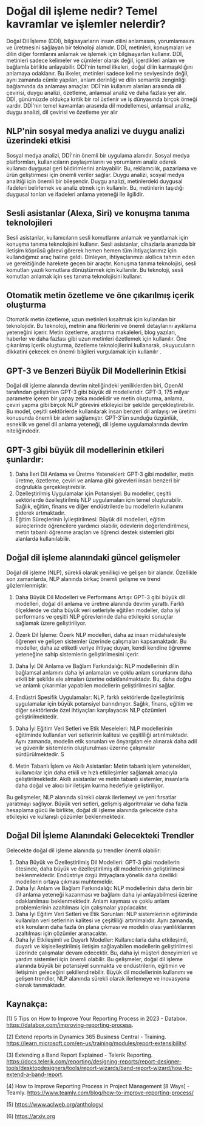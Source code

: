 # Doğal dil işleme nedir? Temel kavramlar ve işlemler nelerdir?
Doğal Dil İşleme (DDİ), bilgisayarların insan dilini anlamasını, yorumlamasını ve
üretmesini sağlayan bir teknoloji alanıdır. DDİ, metinleri, konuşmaları ve dilin
diğer formlarını anlamak ve işlemek için bilgisayarları kullanır. DDİ, metinleri
sadece kelimeler ve cümleler olarak değil, içerdikleri anlam ve bağlamla birlikte
anlayabilir. DDİ'nin temel ilkeleri, doğal dilin karmaşıklığını anlamaya odaklanır.
Bu ilkeler, metinleri sadece kelime seviyesinde değil, aynı zamanda cümle yapıları,
anlam derinliği ve dilin semantik zenginliği bağlamında da anlamayı amaçlar.
DDİ'nin kullanım alanları arasında dil çevirisi, duygu analizi, özetleme, anlamsal
analiz ve daha fazlası yer alır. DDİ, günümüzde oldukça kritik bir rol üstlenir ve iş
dünyasında birçok örneği vardır. DDİ'nin temel kavramları arasında dil
modellemesi, anlamsal analiz, duygu analizi, dil çevirisi ve özetleme yer alır

## NLP'nin sosyal medya analizi ve duygu analizi üzerindeki etkisi

Sosyal medya analizi, DDİ'nin önemli bir uygulama alanıdır. Sosyal medya
platformları, kullanıcıların paylaşımlarını ve yorumlarını analiz ederek kullanıcı
duygusal geri bildirimlerini anlayabilir. Bu, reklamcılık, pazarlama ve ürün
geliştirmesi için önemli veriler sağlar. Duygu analizi, sosyal medya analitiği için
önemli bir bileşendir. Duygu analizi, metinlerdeki duygusal ifadeleri belirlemek ve
analiz etmek için kullanılır. Bu, metinlerin taşıdığı duygusal tonları ve ifadeleri
anlama yeteneği ile ilgilidir.


## Sesli asistanlar (Alexa, Siri) ve konuşma tanıma teknolojileri

Sesli asistanlar, kullanıcıların sesli komutlarını anlamak ve yanıtlamak için
konuşma tanıma teknolojisini kullanır. Sesli asistanlar, cihazlarla aranızda bir
iletişim köprüsü görevi görerek hemen hemen tüm ihtiyaçlarımız için kullandığımız
araç haline geldi. Dinleyen, ihtiyaçlarımızı akıllıca tahmin eden ve gerektiğinde
harekete geçen bir araçtır. Konuşma tanıma teknolojisi, sesli komutları yazılı
komutlara dönüştürmek için kullanılır. Bu teknoloji, sesli komutları anlamak için
ses tanıma teknolojisini kullanır.
## Otomatik metin özetleme ve öne çıkarılmış içerik oluşturma
Otomatik metin özetleme, uzun metinleri kısaltmak için kullanılan bir teknolojidir.
Bu teknoloji, metnin ana fikirlerini ve önemli detaylarını ayıklama yeteneğini
içerir. Metin özetleme, araştırma makaleleri, blog yazıları, haberler ve daha fazlası
gibi uzun metinleri özetlemek için kullanılır. Öne çıkarılmış içerik oluşturma,
özetleme teknolojilerini kullanarak, okuyucuların dikkatini çekecek en önemli
bilgileri vurgulamak için kullanılır .
## GPT-3 ve Benzeri Büyük Dil Modellerinin Etkisi
Doğal dil işleme alanında devrim niteliğindeki yeniliklerden biri, OpenAI
tarafından geliştirilen GPT-3 gibi büyük dil modelleridir. GPT-3, 175 milyar
parametre içeren bir yapay zeka modelidir ve metin oluşturma, anlama, çeviri
yapma gibi birçok NLP görevini etkileyici bir şekilde gerçekleştirebilir. Bu model,
çeşitli sektörlerde kullanılarak insan benzeri dil anlayışı ve üretimi konusunda
önemli bir adım sağlamıştır. GPT-3'ün sunduğu özgünlük, esneklik ve genel dil
anlama yeteneği, dil işleme uygulamalarında devrim niteliğindedir.
## GPT-3 gibi büyük dil modellerinin etkileri şunlardır:
1. Daha İleri Dil Anlama ve Üretme Yetenekleri: GPT-3 gibi modeller, metin
üretme, özetleme, çeviri ve anlama gibi görevleri insan benzeri bir doğrulukla
gerçekleştirebilir.
2. Özelleştirilmiş Uygulamalar için Potansiyel: Bu modeller, çeşitli sektörlerde
özelleştirilmiş NLP uygulamaları için temel oluşturabilir. Sağlık, eğitim, finans ve
diğer endüstrilerde bu modellerin kullanımı giderek artmaktadır.
3. Eğitim Süreçlerinin İyileştirilmesi: Büyük dil modelleri, eğitim süreçlerinde
öğrencilere yardımcı olabilir, ödevlerin değerlendirilmesi, metin tabanlı öğrenme
araçları ve öğrenci destek sistemleri gibi alanlarda kullanılabilir.
## Doğal dil işleme alanındaki güncel gelişmeler
Doğal dil işleme (NLP), sürekli olarak yenilikçi ve gelişen bir alandır. Özellikle
son zamanlarda, NLP alanında birkaç önemli gelişme ve trend gözlemlenmiştir:
1. Daha Büyük Dil Modelleri ve Performans Artışı: GPT-3 gibi büyük dil
modelleri, doğal dil anlama ve üretme alanında devrim yarattı. Farklı
ölçeklerde ve daha büyük veri setleriyle eğitilen modeller, daha iyi
performans ve çeşitli NLP görevlerinde daha etkileyici sonuçlar sağlamak
üzere geliştiriliyor.

2. Özerk Dil İşleme: Özerk NLP modelleri, daha az insan müdahalesiyle
öğrenen ve gelişen sistemler üzerinde çalışmaları kapsamaktadır. Bu
modeller, daha az etiketli veriye ihtiyaç duyan, kendi kendine öğrenme
yeteneğine sahip sistemlerin geliştirilmesini içerir.

3. Daha İyi Dil Anlama ve Bağlam Farkındalığı: NLP modellerinin dilin
bağlamsal anlamını daha iyi anlamaları ve çoklu anlam sorunlarını daha
etkili bir şekilde ele almaları üzerine odaklanılmaktadır. Bu, daha doğru ve
anlamlı çıkarımlar yapabilen modellerin geliştirilmesini sağlar.

4. Endüstri Spesifik Uygulamalar: NLP, farklı sektörlerde özelleştirilmiş
uygulamalar için büyük potansiyel barındırıyor. Sağlık, finans, eğitim ve
diğer sektörlerde özel ihtiyaçları karşılayacak NLP çözümleri
geliştirilmektedir.

5. Daha İyi Eğitim Veri Setleri ve Etik Meseleleri: NLP modellerinin
eğitiminde kullanılan veri setlerinin kalitesi ve çeşitliliği artırılmaktadır.
Aynı zamanda, modelin etik sorunları ve önyargıları ele alınarak daha adil ve
güvenilir sistemlerin oluşturulması üzerine çalışmalar sürdürülmektedir.
S
6. Metin Tabanlı İşlem ve Akıllı Asistanlar: Metin tabanlı işlem yetenekleri,
kullanıcılar için daha etkili ve hızlı etkileşimler sağlamak amacıyla
geliştirilmektedir. Akıllı asistanlar ve metin tabanlı sistemler, insanlarla daha
doğal ve akıcı bir iletişim kurma hedefiyle geliştiriliyor.

Bu gelişmeler, NLP alanında sürekli olarak ilerlemeyi ve yeni fırsatlar yaratmayı
sağlıyor. Büyük veri setleri, gelişmiş algoritmalar ve daha fazla hesaplama gücü ile
birlikte, doğal dil işleme alanında gelecekte daha etkileyici ve kullanışlı çözümler
beklenmektedir.
## Doğal Dil İşleme Alanındaki Gelecekteki Trendler
Gelecekte doğal dil işleme alanında şu trendler önemli olabilir:
1. Daha Büyük ve Özelleştirilmiş Dil Modelleri: GPT-3 gibi modellerin ötesinde,
daha büyük ve özelleştirilmiş dil modellerinin geliştirilmesi beklenmektedir.
Endüstriye özgü ihtiyaçlara yönelik daha özellikli modellerin ortaya çıkması
muhtemeldir.
2. Daha İyi Anlam ve Bağlam Farkındalığı: NLP modellerinin daha derin bir dil
anlama yeteneği kazanması ve bağlamı daha iyi anlayabilmesi üzerine
odaklanılması beklenmektedir. Anlam kayması ve çoklu anlam problemlerinin
azaltılması için çalışmalar yapılacaktır.
3. Daha İyi Eğitim Veri Setleri ve Etik Sorunları: NLP sistemlerinin eğitiminde
kullanılan veri setlerinin kalitesi ve çeşitliliği artırılmalıdır. Aynı zamanda, etik
konuların daha fazla ön plana çıkması ve modelin olası yanlılıklarının azaltılması
için çözümler aranacaktır.
4. Daha İyi Etkileşimli ve Duyarlı Modeller: Kullanıcılarla daha etkileşimli, duyarlı
ve kişiselleştirilmiş iletişim sağlayabilen modellerin geliştirilmesi üzerinde
çalışmalar devam edecektir. Bu, daha iyi müşteri deneyimleri ve yardım sistemleri
için önemli olabilir.
Bu gelişmeler, doğal dil işleme alanında büyük bir potansiyel sunmakta ve
endüstrilerin, eğitimin ve iletişimin geleceğini şekillendirebilir. Büyük dil
modellerinin kullanımı ve gelişen trendler, NLP alanında sürekli olarak ilerlemeye
ve inovasyona olanak tanımaktadır.
## Kaynakça:
(1) 5 Tips on How to Improve Your Reporting Process in 2023 - Databox.
https://databox.com/improving-reporting-process.

(2) Extend reports in Dynamics 365 Business Central - Training.
https://learn.microsoft.com/en-us/training/modules/report-extensibility/.

(3) Extending a Band Report Explained - Telerik Reporting.
https://docs.telerik.com/reporting/designing-reports/report-designer-tools/desktopdesigners/tools/report-wizards/band-report-wizard/how-to-extend-a-band-report.

(4) How to Improve Reporting Process in Project Management [8 Ways] - Teamly.
https://www.teamly.com/blog/how-to-improve-reporting-process/

(5) https://www.aclweb.org/anthology/

(6) https://arxiv.org



